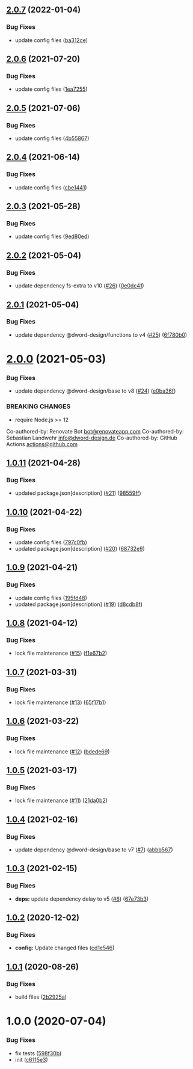 ## [2.0.7](https://github.com/dword-design/chdir/compare/v2.0.6...v2.0.7) (2022-01-04)


### Bug Fixes

* update config files ([ba312ce](https://github.com/dword-design/chdir/commit/ba312ce66d568b7aa90df34bd27c93025521f343))

## [2.0.6](https://github.com/dword-design/chdir/compare/v2.0.5...v2.0.6) (2021-07-20)


### Bug Fixes

* update config files ([1ea7255](https://github.com/dword-design/chdir/commit/1ea72558bb3f4702da8eb435be7d5a97b0334425))

## [2.0.5](https://github.com/dword-design/chdir/compare/v2.0.4...v2.0.5) (2021-07-06)


### Bug Fixes

* update config files ([4b55867](https://github.com/dword-design/chdir/commit/4b558670d04b752784845e990d06534cb02a6fc2))

## [2.0.4](https://github.com/dword-design/chdir/compare/v2.0.3...v2.0.4) (2021-06-14)


### Bug Fixes

* update config files ([cbe1441](https://github.com/dword-design/chdir/commit/cbe144103cc7384723edb06633208afc6d763b83))

## [2.0.3](https://github.com/dword-design/chdir/compare/v2.0.2...v2.0.3) (2021-05-28)


### Bug Fixes

* update config files ([9ed80ed](https://github.com/dword-design/chdir/commit/9ed80ed903535c24281cf6d5ff201773015cff54))

## [2.0.2](https://github.com/dword-design/chdir/compare/v2.0.1...v2.0.2) (2021-05-04)


### Bug Fixes

* update dependency fs-extra to v10 ([#26](https://github.com/dword-design/chdir/issues/26)) ([0e0dc41](https://github.com/dword-design/chdir/commit/0e0dc41f51ce23b9e39e775a6fc7178dd9e6e9bf))

## [2.0.1](https://github.com/dword-design/chdir/compare/v2.0.0...v2.0.1) (2021-05-04)


### Bug Fixes

* update dependency @dword-design/functions to v4 ([#25](https://github.com/dword-design/chdir/issues/25)) ([6f780b0](https://github.com/dword-design/chdir/commit/6f780b0ed8a2d222de83a5c64d9d53c0034791e8))

# [2.0.0](https://github.com/dword-design/chdir/compare/v1.0.11...v2.0.0) (2021-05-03)


### Bug Fixes

* update dependency @dword-design/base to v8 ([#24](https://github.com/dword-design/chdir/issues/24)) ([e0ba36f](https://github.com/dword-design/chdir/commit/e0ba36fc40fc1eb9e52bf04fa8c8dac192ec8370))


### BREAKING CHANGES

* require Node.js >= 12

Co-authored-by: Renovate Bot <bot@renovateapp.com>
Co-authored-by: Sebastian Landwehr <info@dword-design.de>
Co-authored-by: GitHub Actions <actions@github.com>

## [1.0.11](https://github.com/dword-design/chdir/compare/v1.0.10...v1.0.11) (2021-04-28)


### Bug Fixes

* updated package.json[description] ([#21](https://github.com/dword-design/chdir/issues/21)) ([98559ff](https://github.com/dword-design/chdir/commit/98559ff13ef187237be66f56393c5b2f9d318d20))

## [1.0.10](https://github.com/dword-design/chdir/compare/v1.0.9...v1.0.10) (2021-04-22)


### Bug Fixes

* update config files ([797c0fb](https://github.com/dword-design/chdir/commit/797c0fb7e32176bf3befea5eea33b38a24328b82))
* updated package.json[description] ([#20](https://github.com/dword-design/chdir/issues/20)) ([68732e9](https://github.com/dword-design/chdir/commit/68732e93b9d39ed969c721da2127770fac049698))

## [1.0.9](https://github.com/dword-design/chdir/compare/v1.0.8...v1.0.9) (2021-04-21)


### Bug Fixes

* update config files ([195fd48](https://github.com/dword-design/chdir/commit/195fd486f1bf743e0ac2f047381cdcd7fd89c469))
* updated package.json[description] ([#19](https://github.com/dword-design/chdir/issues/19)) ([d8cdb8f](https://github.com/dword-design/chdir/commit/d8cdb8fa6ec95d15f17815b0a2cc189e1a9e49fc))

## [1.0.8](https://github.com/dword-design/chdir/compare/v1.0.7...v1.0.8) (2021-04-12)


### Bug Fixes

* lock file maintenance ([#15](https://github.com/dword-design/chdir/issues/15)) ([f1e67b2](https://github.com/dword-design/chdir/commit/f1e67b2492648f5cfacf6464ff1dd656b51f842c))

## [1.0.7](https://github.com/dword-design/chdir/compare/v1.0.6...v1.0.7) (2021-03-31)


### Bug Fixes

* lock file maintenance ([#13](https://github.com/dword-design/chdir/issues/13)) ([65f17b1](https://github.com/dword-design/chdir/commit/65f17b11b929d13443d2b824637f6b75cf2b6a59))

## [1.0.6](https://github.com/dword-design/chdir/compare/v1.0.5...v1.0.6) (2021-03-22)


### Bug Fixes

* lock file maintenance ([#12](https://github.com/dword-design/chdir/issues/12)) ([bdede69](https://github.com/dword-design/chdir/commit/bdede69e7408a5f7ef391bfc85e2ba7eb05c9a25))

## [1.0.5](https://github.com/dword-design/chdir/compare/v1.0.4...v1.0.5) (2021-03-17)


### Bug Fixes

* lock file maintenance ([#11](https://github.com/dword-design/chdir/issues/11)) ([21da0b2](https://github.com/dword-design/chdir/commit/21da0b2931b5d93b94c695fae97d2798606e3724))

## [1.0.4](https://github.com/dword-design/chdir/compare/v1.0.3...v1.0.4) (2021-02-16)


### Bug Fixes

* update dependency @dword-design/base to v7 ([#7](https://github.com/dword-design/chdir/issues/7)) ([abbb567](https://github.com/dword-design/chdir/commit/abbb567385443a4e2b171cfb977f31aac60ece5e))

## [1.0.3](https://github.com/dword-design/chdir/compare/v1.0.2...v1.0.3) (2021-02-15)


### Bug Fixes

* **deps:** update dependency delay to v5 ([#6](https://github.com/dword-design/chdir/issues/6)) ([67e73b3](https://github.com/dword-design/chdir/commit/67e73b3e1e59fa7d8c8f758871b69863bd7e7619))

## [1.0.2](https://github.com/dword-design/chdir/compare/v1.0.1...v1.0.2) (2020-12-02)


### Bug Fixes

* **config:** Update changed files ([cd1e546](https://github.com/dword-design/chdir/commit/cd1e546f5b298f5587cf0560b4375246b00d8776))

## [1.0.1](https://github.com/dword-design/chdir/compare/v1.0.0...v1.0.1) (2020-08-26)


### Bug Fixes

* build files ([2b2925a](https://github.com/dword-design/chdir/commit/2b2925afb2c6c751145fb109413dc5183c1f36e3))

# 1.0.0 (2020-07-04)


### Bug Fixes

* fix tests ([598f30b](https://github.com/dword-design/chdir/commit/598f30bfccb49be76992df4c4d1de479238f7d7b))
* init ([c6115e3](https://github.com/dword-design/chdir/commit/c6115e349394d5fa4c9428e343e8879a7d58f26a))
